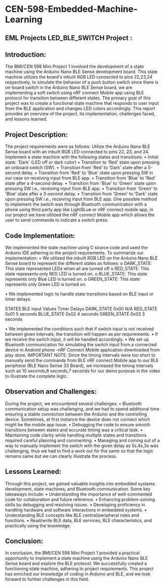 # CEN-598-Embedded-Machine-Learning
EML Projects
LED_BLE_SWITCH Project : 
----------------------------------------------------------------------------------------------------------------------------------------------------------------
Introduction: 
--------------
The BMI/CEN 598 Mini Project 1 involved the development of a state machine using the Arduino Nano BLE Sense development board. This state machine utilizes the board's inbuilt RGB LED connected to pins 22,23,24 respectively, to simulate the behavior of a push button switch since there is on-board switch in the Arduino Nano BLE Sense board, we are implementing a soft switch using nRF connect Mobile app using BLE protocol for transition between different states. The primary goal of this project was to create a functional state machine that responds to user input from the BLE application and changes LED colors accordingly. This report provides an overview of the project, its implementation, challenges faced, and lessons learned.

Project Description:
-----------------------
The project requirements were as follows:
Utilize the Arduino Nano BLE Sense board with an inbuilt RGB LED connected to pins 22, 23, and 24.
Implement a state machine with the following states and transitions:
•	Initial state: 'Dark' (LED off or dark color)
•	Transition to 'Red' state upon pressing an onboard switch (SW).
•	Transition from 'Red' to 'Dark' state after a 5-second delay.
•	Transition from 'Red' to 'Blue' state upon pressing SW in our case on receiving input from BLE app.
•	Transition from 'Blue' to 'Red' state after a 4-second delay.
•	Transition from 'Blue' to 'Green' state upon pressing SW i.e., receiving input from BLE app.
•	Transition from 'Green' to 'Blue' state after a 3-second delay.
•	Transition from 'Green' to 'Dark' state upon pressing SW i.e., receiving input from BLE app.
One possible method to implement the switch was through Bluetooth communication with a phone using third party app like LightBLue or nRF connect mobile app, in our project we have utilized the nRF connect Mobile app which allows the user to send commands to indicate a switch press.

Code Implementation:
-------------------------
We implemented the state machine using C source code and used the Arduino IDE adhering to the project requirements. To summarize our implementation:
•	We utilized the inbuilt RGB LED on the Arduino Nano BLE Sense board to represent the different states as follows: 
o	DARK_STATE: This state represented LEDs when all are turned off
o	RED_STATE: This state represents only RED LED is turned on.
o	BLUE_STATE: This state represents only Blue LED is turned on.
o	GREEN_STATE: This state represents only Green LED is turned on.

•	We implemented logic to handle state transitions based on BLE input or timer delays.

STATES	BLE input Values	Timer Delays
DARK_STATE	0x00	N/A
RED_STATE	0x01	5 seconds
BLUE_STATE	0x02	4 seconds
GREEN_STATE	0x03	3 seconds

•	We implemented the conditions such that if switch input is not received between given intervals, the transition will happen as per requirements.
•	If we receive the switch input, it will be handled accordingly.
•	We set up Bluetooth communication for simulating the switch input from a connected device in Android phone -nRF Connect Mobile application downloaded from play store.
IMPORTANT NOTE: Since the timing intervals were too short to manually send the commands from BLE nRF connect Mobile app to our BLE peripheral (BLE Nano Sense 33 Board), we increased the timing intervals such as 10 seconds,8 seconds,7 seconds for our demo purpose in the video to illustrate the complete logic.

Observation and Challenges: 
----------------------------
During the project, we encountered several challenges:
•	Bluetooth communication setup was challenging, and we had to spend additional time ensuring a stable connection between the Arduino and the controlling device. Sometimes, at first instance the device does not connect which might be the mobile app issue. 
•	Debugging the code to ensure smooth transitions between states and accurate timing was a critical task.
•	Maintaining code clarity while handling multiple states and transitions required careful planning and commenting.
•	Managing and coming out of a way to manually implement the switch with the given delay as 5s,4s,3s was challenging, thus we had to find a work out for the same so that the logic remains same but we can clearly illustrate the process.

Lessons Learned:
-------------------
Through this project, we gained valuable insights into embedded systems development, state machines, and Bluetooth communication. Some key takeaways include:
•	Understanding the importance of well-commented code for collaboration and future reference.
•	Enhancing problem-solving skills by debugging and resolving issues.
•	Developing proficiency in handling hardware and software interactions in embedded systems.
•	Understanding BLE concepts like BLE central/peripheral roles and functions.
•	Read/write BLE data, BLE services, BLE characteristics, and practically using the knowledge.

Conclusion:
-------------
In conclusion, the BMI/CEN 598 Mini Project 1 provided a practical opportunity to implement a state machine using the Arduino Nano BLE Sense board and explore the BLE protocol. We successfully created a functioning state machine, adhering to project requirements. This project has enriched our knowledge of coding in Arduino and BLE, and we look forward to further challenges in this field.
